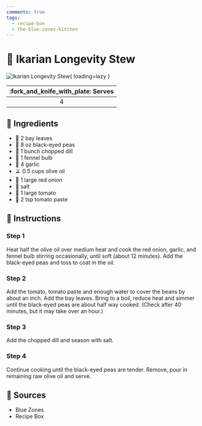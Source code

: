 ```yaml
---
comments: true
tags:
  - recipe-box
  - the-blue-zones-kitchen
---
```

# :stew: Ikarian Longevity Stew

![Ikarian Longevity Stew](../assets/images/ikarian-longevity-stew.jpg){ loading=lazy }

| :fork_and_knife_with_plate: Serves |
|:------:|
| 4      |

## :salt: Ingredients

- :herb: 2 bay leaves
- :canned_food: 8 oz black-eyed peas
- :seedling: 1 bunch chopped dill
- :garlic: 1 fennel bulb
- :garlic: 4 garlic
- :olive: 0.5 cups olive oil
- :onion: 1 large red onion
- :salt: salt
- :tomato: 1 large tomato
- :tomato: 2 tsp tomato paste

## :pencil: Instructions

### Step 1

Heat half the olive oil over medium heat and cook the red onion, garlic, and fennel bulb stirring occasionally, until
soft (about 12 minutes). Add the black-eyed peas and toss to coat in the oil.

### Step 2

Add the tomato, tomato paste and enough water to cover the beans by about an inch. Add the bay leaves. Bring to a boil,
reduce heat and simmer until the black-eyed peas are about half way cooked. (Check after 40 minutes, but it may take
over an hour.)

### Step 3

Add the chopped dill and season with salt.

### Step 4

Continue cooking until the black-eyed peas are tender. Remove, pour in remaining raw olive oil and serve.

## :link: Sources

- Blue Zones
- Recipe Box
